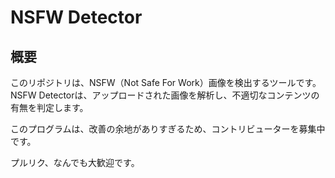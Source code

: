 # NSFW Detector

## 概要
このリポジトリは、NSFW（Not Safe For Work）画像を検出するツールです。NSFW Detectorは、アップロードされた画像を解析し、不適切なコンテンツの有無を判定します。

このプログラムは、改善の余地がありすぎるため、コントリビューターを募集中です。

プルリク、なんでも大歓迎です。

